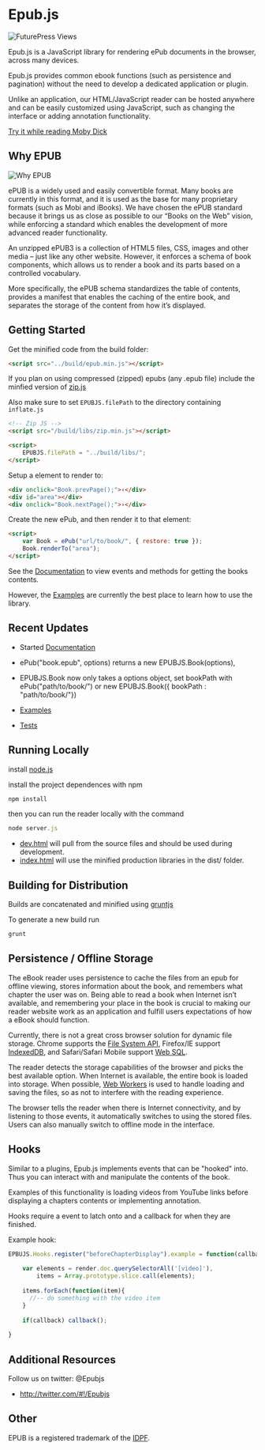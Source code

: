 Epub.js
================================

![FuturePress Views](http://fchasen.com/futurepress/fp.png)

Epub.js is a JavaScript library for rendering ePub documents in the browser, across many devices.

Epub.js provides common ebook functions (such as persistence and pagination) without the need to develop a dedicated application or plugin.

Unlike an application, our HTML/JavaScript reader can be hosted anywhere and can be easily customized using JavaScript, such as changing the interface or adding annotation functionality.

[Try it while reading Moby Dick](http://fchasen.github.com/epub.js/demo/)


Why EPUB
-------------------------

![Why EPUB](http://fchasen.com/futurepress/whyepub.png)

ePUB is a widely used and easily convertible format.  Many books are currently in this format, and it is used as the base for many proprietary formats (such as Mobi and iBooks). We have chosen the ePUB standard because it brings us as close as possible to our “Books on the Web” vision, while enforcing a standard which enables the development of more advanced reader functionality.  

An unzipped ePUB3 is a collection of HTML5 files, CSS, images and other media – just like any other website.  However, it enforces a schema of book components, which allows us to render a book and its parts based on a controlled vocabulary.  

More specifically, the ePUB schema standardizes the table of contents, provides a manifest that enables the caching of the entire book, and separates the storage of the content from how it’s displayed.

Getting Started
-------------------------

Get the minified code from the build folder:

```html
<script src="../build/epub.min.js"></script>
```

If you plan on using compressed (zipped) epubs (any .epub file) include the minfied version of [zip.js](http://gildas-lormeau.github.io/zip.js/)

Also make sure to set ```EPUBJS.filePath``` to the directory containing ```inflate.js```

```html
<!-- Zip JS -->
<script src="/build/libs/zip.min.js"></script>  

<script>
    EPUBJS.filePath = "../build/libs/";
</script>
```

Setup a element to render to:

```html
<div onclick="Book.prevPage();">‹</div>
<div id="area"></div>
<div onclick="Book.nextPage();">›</div>
```

Create the new ePub, and then render it to that element:

```html
<script>
	var Book = ePub("url/to/book/", { restore: true });
	Book.renderTo("area");
</script>
```

See the [Documentation](https://github.com/fchasen/epub.js/blob/master/documentation/README.md) to view events and methods for getting the books contents.

However, the [Examples](https://github.com/fchasen/epub.js/tree/master/examples) are currently the best place to learn how to use the library.


Recent Updates
-------------------------

+ Started [Documentation](https://github.com/fchasen/epub.js/blob/master/documentation/README.md)

+ ePub("book.epub", options) returns a new EPUBJS.Book(options),

+ EPUBJS.Book now only takes a options object, set bookPath with ePub("path/to/book/") or new EPUBJS.Book({ bookPath : "path/to/book/"})

+ [Examples](http://fchasen.github.io/epub.js/examples/)

+ [Tests](http://fchasen.github.io/epub.js/tests/)


Running Locally
-------------------------

install [node.js](http://nodejs.org/)

install the project dependences with npm
```javascript
npm install
```

then you can run the reader locally with the command

```javascript
node server.js
```

* [dev.html](http://localhost:8080/demo/dev.html) will pull from the source files and should be used during development.
* [index.html](http://localhost:8080/demo/index.html) will use the minified production libraries in the dist/ folder.

Building for Distribution
-------------------------

Builds are concatenated and minified using [gruntjs](http://gruntjs.com/getting-started)

To generate a new build run

```javascript
grunt
```

Persistence / Offline Storage
-------------------------

The eBook reader uses persistence to cache the files from an epub for offline viewing, stores information about the book, and remembers what chapter the user was on.  Being able to read a book when Internet isn’t available, and remembering your place in the book is crucial to making our reader website work as an application and fulfill users expectations of how a eBook should function.

Currently, there is not a great cross browser solution for dynamic file storage. Chrome supports the [File System API](http://www.w3.org/TR/file-system-api/), Firefox/IE support [IndexedDB](http://www.w3.org/TR/IndexedDB/), and Safari/Safari Mobile support [Web SQL](http://www.w3.org/TR/webdatabase/).

The reader detects the storage capabilities of the browser and picks the best available option. When Internet is available, the entire book is loaded into storage. When possible, [Web Workers](http://www.w3.org/TR/workers/) is used to handle loading and saving the files, so as not to interfere with the reading experience.

The browser tells the reader when there is Internet connectivity, and by listening to those events, it automatically switches to using the stored files. Users can also manually switch to offline mode in the interface.

Hooks
-------------------------

Similar to a plugins, Epub.js implements events that can be "hooked" into. Thus you can interact with and manipulate the contents of the book.

Examples of this functionality is loading videos from YouTube links before displaying a chapters contents or implementing annotation.

Hooks require a event to latch onto and a callback for when they are finished.

Example hook:

```javascript
EPBUJS.Hooks.register("beforeChapterDisplay").example = function(callback, render){
    
    var elements = render.doc.querySelectorAll('[video]'),
        items = Array.prototype.slice.call(elements);
    
    items.forEach(function(item){
      //-- do something with the video item
    }
    
    if(callback) callback();
		
}
```

Additional Resources
-------------------------

Follow us on twitter: @Epubjs

+ http://twitter.com/#!/Epubjs

Other
-------------------------

EPUB is a registered trademark of the [IDPF](http://idpf.org/). 

